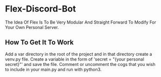 # Flex-Discord-Bot

The Idea Of Flex Is To Be Very Modular And Straight Forward To Modify For Your Own Personal Server.

## How To Get It To Work

Add a var directory in the root of the project and in that directory create a venv.py file. Create a variable in the
form of 'secret = "{your personal secret}"' and save the file. Comment or uncomment the cogs that you wish to include
in your main.py and run with python3.